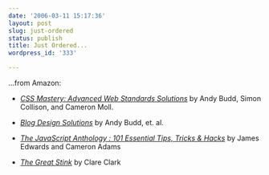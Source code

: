 ```yaml
---
date: '2006-03-11 15:17:36'
layout: post
slug: just-ordered
status: publish
title: Just Ordered...
wordpress_id: '333'

---
```


...from Amazon:






  * [_CSS Mastery: Advanced Web Standards Solutions_](http://www.amazon.com/gp/product/1590596145/ref=pd_bxgy_text_b/102-7245068-7712952?%5Fencoding=UTF8) by Andy Budd, Simon Collison, and Cameron Moll.


  * [_Blog Design Solutions_](http://www.amazon.com/gp/product/1590595815/qid=1142118686/sr=2-1/ref=pd_bbs_b_2_1/102-7245068-7712952?s=books&v=glance&n=283155) by Andy Budd, et. al.


  * [_The JavaScript Anthology : 101 Essential Tips, Tricks & Hacks_](http://www.amazon.com/gp/product/0975240269/qid=1142118590/sr=2-1/ref=pd_bbs_b_2_1/102-7245068-7712952?s=books&v=glance&n=283155) by James Edwards and Cameron Adams


  * [_The Great Stink_](http://www.amazon.com/gp/product/0151011613/sr=8-1/qid=1142118526/ref=pd_bbs_1/102-7245068-7712952?%5Fencoding=UTF8) by Clare Clark


